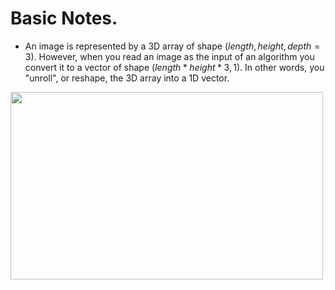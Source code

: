 # Basic Notes.

* An image is represented by a 3D array of shape $(length, height, depth = 3)$. However, when you read an image as the input of an algorithm you convert it to a vector of shape $(length*height*3, 1)$. In other words, you "unroll", or reshape, the 3D array into a 1D vector.

<img src="https://scskhdstquuqymbdvdcitc.coursera-apps.org/files/Week%202/Python%20Basics%20with%20Numpy/images/image2vector_kiank.png" style="width:500px;height:300;">
